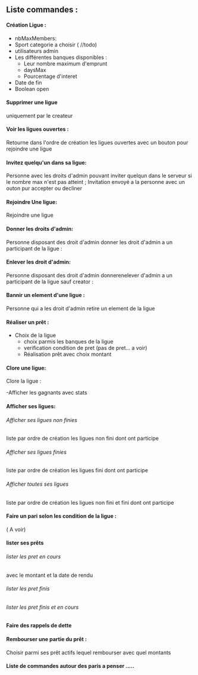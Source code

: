 ## Liste commandes :

#### Création Ligue :

- nbMaxMembers:
- Sport categorie a choisir ( //todo)
- utilisateurs admin
- Les différentes banques disponibles :
  - Leur nombre maximum d'emprunt
  - daysMax
  - Pourcentage d'interet
- Date de fin
- Boolean open

#### Supprimer une ligue 

uniquement par le createur 

#### Voir les ligues ouvertes :

Retourne dans l'ordre  de création les ligues ouvertes avec un bouton pour rejoindre une ligue

#### Invitez quelqu'un dans sa ligue:

Personne avec les droits d'admin pouvant inviter quelqun dans le serveur si le nombre max n'est pas atteint ; Invitation envoyé a la personne avec un outon pur accepter ou decliner

#### Rejoindre Une ligue:

Rejoindre une ligue 

#### Donner les droits d'admin:

Personne disposant des droit d'admin donner les droit d'admin a un participant de la ligue :

#### Enlever  les droit d'admin:

Personne disposant des droit d'admin donnerenelever d'admin a un participant de la ligue sauf creator :

#### Bannir un element d'une ligue :

Personne qui a les droit d'admin retire un element de la ligue

#### Réaliser un prêt :

- Choix de la ligue 
  - choix parmis les banques de la ligue 
  - verification condition de pret (pas de pret... a voir)
  - Réalisation prêt avec choix montant 

#### Clore une ligue:

Clore la ligue :

-Afficher les gagnants avec stats

#### Afficher ses ligues:

###### Afficher ses ligues non finies

liste par ordre de création les ligues non fini dont ont participe

###### Afficher ses ligues  finies

liste par ordre de création les ligues  fini dont ont participe

###### Afficher toutes ses ligues  

liste par ordre de création les ligues non fini et fini dont ont participe

#### Faire un pari selon les condition de la ligue :

 ( A voir)



#### lister ses prêts

###### lister les pret en cours 

avec le montant et la date de rendu 

###### lister les pret finis 

###### lister les pret finis et en cours



#### Faire des rappels de dette

#### Rembourser une partie du prêt :

Choisir parmi ses prêt actifs lequel rembourser avec quel montants



#### Liste de commandes autour des paris a penser .....









